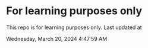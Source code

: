 # For learning purposes only
This repo is for learning purposes only.
Last updated at

Wednesday, March 20, 2024 4:47:59 AM

